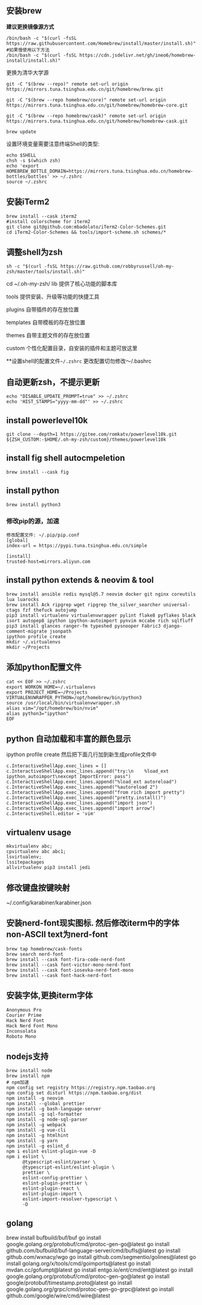 ## 安装brew

**建议更换镜像源方式**
```shell
/bin/bash -c "$(curl -fsSL https://raw.githubusercontent.com/Homebrew/install/master/install.sh)"
#如果慢使用以下方法
/bin/bash -c "$(curl -fsSL https://cdn.jsdelivr.net/gh/ineo6/homebrew-install/install.sh)"
```

更换为清华大学源
```
git -C "$(brew --repo)" remote set-url origin https://mirrors.tuna.tsinghua.edu.cn/git/homebrew/brew.git

git -C "$(brew --repo homebrew/core)" remote set-url origin https://mirrors.tuna.tsinghua.edu.cn/git/homebrew/homebrew-core.git

git -C "$(brew --repo homebrew/cask)" remote set-url origin https://mirrors.tuna.tsinghua.edu.cn/git/homebrew/homebrew-cask.git

brew update
```

设置环境变量需要注意终端Shell的类型: 
```shell
echo $SHELL
chsh -s $(which zsh)
echo 'export HOMEBREW_BOTTLE_DOMAIN=https://mirrors.tuna.tsinghua.edu.cn/homebrew-bottles/bottles' >> ~/.zshrc
source ~/.zshrc
```

## 安装iTerm2
```shell
brew install --cask iterm2
#install colorscheme for iterm2
git clone git@github.com:mbadolato/iTerm2-Color-Schemes.git
cd iTerm2-Color-Schemes && tools/import-scheme.sh schemes/*
```

## 调整shell为zsh
```
sh -c "$(curl -fsSL https://raw.github.com/robbyrussell/oh-my-zsh/master/tools/install.sh)"
```

cd ~/.oh-my-zsh/
lib 提供了核心功能的脚本库

tools 提供安装、升级等功能的快捷工具

plugins 自带插件的存在放位置

templates 自带模板的存在放位置

themes  自带主题文件的存在放位置

custom 个性化配置目录，自安装的插件和主题可放这里

**设置shell的配置文件`~/.zshrc` 更改配置切勿修改～/.bashrc

## 自动更新zsh，不提示更新
```
echo "DISABLE_UPDATE_PROMPT=true" >> ~/.zshrc
echo 'HIST_STAMPS="yyyy-mm-dd"' >> ~/.zshrc
```

## install powerlevel10k
``` shell
git clone --depth=1 https://gitee.com/romkatv/powerlevel10k.git ${ZSH_CUSTOM:-$HOME/.oh-my-zsh/custom}/themes/powerlevel10k
```

## install fig shell autocmpeletion
``` shell
brew install --cask fig
```

## install python
```shell
brew install python3
```

### 修改pip的源，加速
```
修改配置文件: ~/.pip/pip.conf
[global]
index-url = https://pypi.tuna.tsinghua.edu.cn/simple

[install]
trusted-host=mirrors.aliyun.com
```

## install python extends & neovim & tool

```shell
brew install ansible redis mysql@5.7 neovim docker git nginx coreutils lua luarocks
brew install Ack ripgrep wget ripgrep the_silver_searcher universal-ctags fzf thefuck autojump 
pip3 install virtualenv virtualenvwrapper pylint flake8 pyflakes black isort autopep8 ipython ipython-autoimport pynvim mccabe rich sqlfluff 
pip3 install glances ranger-fm typeshed pysnooper Fabric3 django-comment-migrate jsonpath
ipython profile create
mkdir ~/.virtualenvs
mkdir ~/Projects
```

## 添加python配置文件

```shell
cat << EOF >> ~/.zshrc 
export WORKON_HOME=~/.virtualenvs
export PROJECT_HOME=~/Projects
VIRTUALENVWRAPPER_PYTHON=/opt/homebrew/bin/python3
source /usr/local/bin/virtualenvwrapper.sh
alias vim="/opt/homebrew/bin/nvim"
alias python3="ipython"
EOF
```

## python 自动加载和丰富的颜色显示
ipython profile create 
然后把下面几行加到新生成profile文件中
```
c.InteractiveShellApp.exec_lines = []
c.InteractiveShellApp.exec_lines.append("try:\n    %load_ext ipython_autoimport\nexcept ImportError: pass")
c.InteractiveShellApp.exec_lines.append("%load_ext autoreload")
c.InteractiveShellApp.exec_lines.append("%autoreload 2")
c.InteractiveShellApp.exec_lines.append("from rich import pretty")
c.InteractiveShellApp.exec_lines.append("pretty.install()")
c.InteractiveShellApp.exec_lines.append("import json")
c.InteractiveShellApp.exec_lines.append("import arrow")
c.InteractiveShell.editor = 'vim'
```

## virtualenv usage

```shell
mkvirtualenv abc;
cpvirtualenv abc abc1; 
lsvirtualenv;  
lssitepackages
allvirtualenv pip3 install jedi
```

## 修改键盘按键映射
~/.config/karabiner/karabiner.json

## 安装nerd-font现实图标. 然后修改iterm中的字体non-ASCII text为nerd-font
```
brew tap homebrew/cask-fonts
brew search nerd-font
brew install --cask font-fira-code-nerd-font
brew install --cask font-victor-mono-nerd-font
brew install --cask font-iosevka-nerd-font-mono
brew install --cask font-hack-nerd-font
```

## 安装字体,更换iterm字体
```
Anonymous Pro 
Courier Prime 
Hack Nerd Font 
Hack Nerd Font Mono 
Inconsolata
Roboto Mono
```

## nodejs支持
```shell
brew install node
brew install npm
# npm加速
npm config set registry https://registry.npm.taobao.org
npm config set disturl https://npm.taobao.org/dist
npm install -g neovim
npm install --global prettier
npm install -g bash-language-server
npm install -g sql-formatter
npm install -g node-sql-parser
npm install -g webpack
npm install -g vue-cli
npm install -g htmlhint
npm install -g yarn
npm install -g eslint_d
npm i eslint eslint-plugin-vue -D
npm i eslint \
      @typescript-eslint/parser \
      @typescript-eslint/eslint-plugin \
      prettier \
      eslint-config-prettier \
      eslint-plugin-prettier \
      eslint-plugin-react \
      eslint-plugin-import \
      eslint-import-resolver-typescript \
      -D
```
## golang
brew install bufbuild/buf/buf
go install google.golang.org/protobuf/cmd/protoc-gen-go@latest
go install github.com/bufbuild/buf-language-server/cmd/bufls@latest
go install  github.com/wxnacy/wgo
go install github.com/segmentio/golines@latest
go install golang.org/x/tools/cmd/goimports@latest
go install mvdan.cc/gofumpt@latest
go install entgo.io/ent/cmd/ent@latest
go install google.golang.org/protobuf/cmd/protoc-gen-go@latest
go install google/protobuf/timestamp.proto@latest
go install google.golang.org/grpc/cmd/protoc-gen-go-grpc@latest
go install github.com/google/wire/cmd/wire@latest
